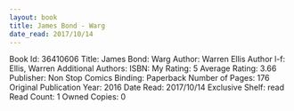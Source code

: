 ```yaml
---
layout: book
title: James Bond - Warg
date_read: 2017/10/14
---
```


Book Id: 36410606
Title: James Bond: Warg
Author: Warren Ellis
Author l-f: Ellis, Warren
Additional Authors: 
ISBN: 
My Rating: 5
Average Rating: 3.66
Publisher: Non Stop Comics
Binding: Paperback
Number of Pages: 176
Original Publication Year: 2016
Date Read: 2017/10/14
Exclusive Shelf: read
Read Count: 1
Owned Copies: 0

